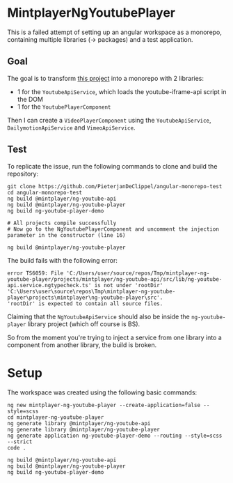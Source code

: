 # MintplayerNgYoutubePlayer

This is a failed attempt of setting up an angular workspace as a monorepo,
containing multiple libraries (-> packages) and a test application.

## Goal

The goal is to transform [this project](https://github.com/MintPlayer/mintplayer-ng-youtube-player) into a monorepo with 2 libraries:
- 1 for the `YoutubeApiService`, which loads the youtube-iframe-api script in the DOM
- 1 for the `YoutubePlayerComponent`

Then I can create a `VideoPlayerComponent` using the `YoutubeApiService`, `DailymotionApiService` and `VimeoApiService`.

## Test

To replicate the issue, run the following commands to clone and build the repository:

    git clone https://github.com/PieterjanDeClippel/angular-monorepo-test
    cd angular-monorepo-test
    ng build @mintplayer/ng-youtube-api
    ng build @mintplayer/ng-youtube-player
    ng build ng-youtube-player-demo

    # All projects compile successfully
    # Now go to the NgYoutubePlayerComponent and uncomment the injection parameter in the constructor (line 16)

    ng build @mintplayer/ng-youtube-player

The build fails with the following error:

    error TS6059: File 'C:/Users/user/source/repos/Tmp/mintplayer-ng-youtube-player/projects/mintplayer/ng-youtube-api/src/lib/ng-youtube-api.service.ngtypecheck.ts' is not under 'rootDir' 'C:\Users\user\source\repos\Tmp\mintplayer-ng-youtube-player\projects\mintplayer\ng-youtube-player\src'.
    'rootDir' is expected to contain all source files.

Claiming that the `NgYoutubeApiService` should also be inside the `ng-youtube-player` library project (which off course is BS).

So from the moment you're trying to inject a service from one library into a component from another library, the build is broken.

# Setup

The workspace was created using the following basic commands:

    ng new mintplayer-ng-youtube-player --create-application=false --style=scss
    cd mintplayer-ng-youtube-player
    ng generate library @mintplayer/ng-youtube-api
    ng generate library @mintplayer/ng-youtube-player
    ng generate application ng-youtube-player-demo --routing --style=scss --strict
    code .

    ng build @mintplayer/ng-youtube-api
    ng build @mintplayer/ng-youtube-player
    ng build ng-youtube-player-demo